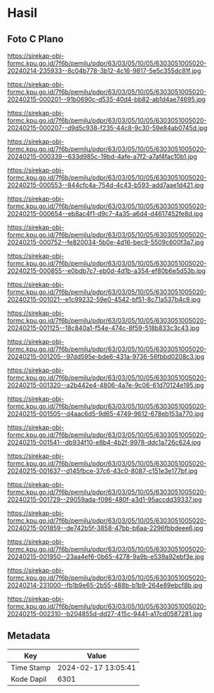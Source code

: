 # Hasil

## Foto C Plano

https://sirekap-obj-formc.kpu.go.id/7f6b/pemilu/pdpr/63/03/05/10/05/6303051005020-20240214-235933--8c04b778-3b12-4c16-9817-5e5c355dc81f.jpg

https://sirekap-obj-formc.kpu.go.id/7f6b/pemilu/pdpr/63/03/05/10/05/6303051005020-20240215-000201--91b0690c-d535-40d4-bb82-ab1d4ae74695.jpg

https://sirekap-obj-formc.kpu.go.id/7f6b/pemilu/pdpr/63/03/05/10/05/6303051005020-20240215-000207--d9d5c938-f235-44c8-9c30-59e84ab0745d.jpg

https://sirekap-obj-formc.kpu.go.id/7f6b/pemilu/pdpr/63/03/05/10/05/6303051005020-20240215-000339--633d985c-19bd-4afe-a7f2-a7af4fac10b1.jpg

https://sirekap-obj-formc.kpu.go.id/7f6b/pemilu/pdpr/63/03/05/10/05/6303051005020-20240215-000553--844cfc4a-754d-4c43-b593-add7aae1d421.jpg

https://sirekap-obj-formc.kpu.go.id/7f6b/pemilu/pdpr/63/03/05/10/05/6303051005020-20240215-000654--eb8ac4f1-d9c7-4a35-a6d4-d4617452fe8d.jpg

https://sirekap-obj-formc.kpu.go.id/7f6b/pemilu/pdpr/63/03/05/10/05/6303051005020-20240215-000752--fe820034-5b0e-4d16-bec9-5509c600f3a7.jpg

https://sirekap-obj-formc.kpu.go.id/7f6b/pemilu/pdpr/63/03/05/10/05/6303051005020-20240215-000855--e0bdb7c7-eb0d-4d1b-a354-ef80b6e5d53b.jpg

https://sirekap-obj-formc.kpu.go.id/7f6b/pemilu/pdpr/63/03/05/10/05/6303051005020-20240215-001021--e1c99232-59e0-4542-bf51-8c71a537b4c9.jpg

https://sirekap-obj-formc.kpu.go.id/7f6b/pemilu/pdpr/63/03/05/10/05/6303051005020-20240215-001125--18c840a1-f54e-474c-8f59-518b833c3c43.jpg

https://sirekap-obj-formc.kpu.go.id/7f6b/pemilu/pdpr/63/03/05/10/05/6303051005020-20240215-001205--97dd595e-bde6-431a-9736-56fbbd0208c3.jpg

https://sirekap-obj-formc.kpu.go.id/7f6b/pemilu/pdpr/63/03/05/10/05/6303051005020-20240215-001320--a2b442e4-4806-4a7e-9c06-61d70124e195.jpg

https://sirekap-obj-formc.kpu.go.id/7f6b/pemilu/pdpr/63/03/05/10/05/6303051005020-20240215-001505--d4aac6d5-9d65-4749-9612-678eb153a770.jpg

https://sirekap-obj-formc.kpu.go.id/7f6b/pemilu/pdpr/63/03/05/10/05/6303051005020-20240215-001541--db934f10-e8b4-4b2f-9978-ddc1a726c624.jpg

https://sirekap-obj-formc.kpu.go.id/7f6b/pemilu/pdpr/63/03/05/10/05/6303051005020-20240215-001637--d145fbce-37c6-43c0-8087-c151e3e177bf.jpg

https://sirekap-obj-formc.kpu.go.id/7f6b/pemilu/pdpr/63/03/05/10/05/6303051005020-20240215-001729--29059ada-f096-480f-a3d1-95accdd39337.jpg

https://sirekap-obj-formc.kpu.go.id/7f6b/pemilu/pdpr/63/03/05/10/05/6303051005020-20240215-001859--de742b5f-3858-47bb-b6aa-2296fbbdeee6.jpg

https://sirekap-obj-formc.kpu.go.id/7f6b/pemilu/pdpr/63/03/05/10/05/6303051005020-20240215-001950--23aa4ef6-0b65-4278-9a9b-e539a92ebf3e.jpg

https://sirekap-obj-formc.kpu.go.id/7f6b/pemilu/pdpr/63/03/05/10/05/6303051005020-20240214-231000--fb1b9e65-2b55-488b-b1b9-264e89ebcf8b.jpg

https://sirekap-obj-formc.kpu.go.id/7f6b/pemilu/pdpr/63/03/05/10/05/6303051005020-20240215-002310--b204855d-dd27-415c-9441-a17cd0587281.jpg


## Metadata

| Key        | Value               |
| ---------- | ------------------- |
| Time Stamp | 2024-02-17 13:05:41 |
| Kode Dapil | 6301                |



